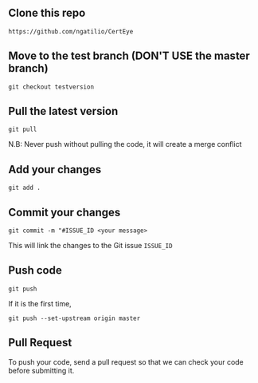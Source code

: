 ## Clone this repo

`https://github.com/ngatilio/CertEye`

## Move to the test branch (DON'T USE the master branch)

`git checkout testversion`

## Pull the latest version

`git pull`

N.B: Never push without pulling the code, it will create a merge conflict

## Add your changes

`git add .`

## Commit your changes

`git commit -m "#ISSUE_ID <your message>`

This will link the changes to the Git issue `ISSUE_ID`

## Push code

`git push`

If it is the first time,

`git push --set-upstream origin master` 

## Pull Request

To push your code, send a pull request so that we can check your code before submitting it.

